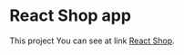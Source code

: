 # React Shop app

This project You can see at link [React Shop](https://anykeyguru.github.io/react-shop-demo).
